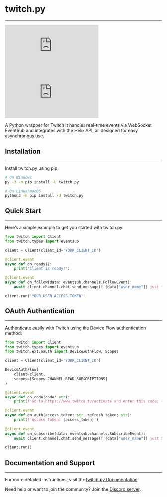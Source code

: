 # twitch.py
___

![PyPI - Version](https://img.shields.io/pypi/v/twitch.py?color=%23673AB7)
[![Python Versions](https://img.shields.io/pypi/pyversions/twitch.py?color=%23673AB7)](https://pypi.org/project/twitch.py)

A Python wrapper for Twitch It handles real-time events via WebSocket EventSub and integrates with the Helix API,
all designed for easy asynchronous use.

## Installation
___

Install twitch.py using pip:

```bash
# On Windows
py -3 -m pip install -U twitch.py

# On Linux/macOS
python3 -m pip install -U twitch.py
```

## Quick Start
___

Here’s a simple example to get you started with twitch.py:

```python
from twitch import Client
from twitch.types import eventsub

client = Client(client_id='YOUR_CLIENT_ID')

@client.event
async def on_ready():
    print('Client is ready!')

@client.event
async def on_follow(data: eventsub.channels.FollowEvent):
    await client.channel.chat.send_message(f'{data["user_name"]} just followed the channel!')

client.run('YOUR_USER_ACCESS_TOKEN')
```

## OAuth Authentication
___

Authenticate easily with Twitch using the Device Flow authentication method:

```python
from twitch import Client
from twitch.types import eventsub
from twitch.ext.oauth import DeviceAuthFlow, Scopes

client = Client(client_id='YOUR_CLIENT_ID')

DeviceAuthFlow(
    client=client,
    scopes=[Scopes.CHANNEL_READ_SUBSCRIPTIONS]
)

@client.event
async def on_code(code: str):
    print(f'Go to https://www.twitch.tv/activate and enter this code: {code}')

@client.event
async def on_auth(access_token: str, refresh_token: str):
    print(f'Access Token: {access_token}')
    
@client.event
async def on_subscribe(data: eventsub.channels.SubscribeEvent):
    await client.channel.chat.send_message(f'{data["user_name"]} just Subscribed!')

client.run()
```

## Documentation and Support
___

For more detailed instructions,
visit the [twitch.py Documentation](https://twitchpy.readthedocs.io/latest/).

Need help or want to join the community? Join the [Discord server](https://discord.gg/UFTkgnse7d).
